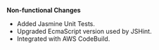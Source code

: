 **Non-functional Changes**

* Added Jasmine Unit Tests.
* Upgraded EcmaScript version used by JSHint.
* Integrated with AWS CodeBuild.
